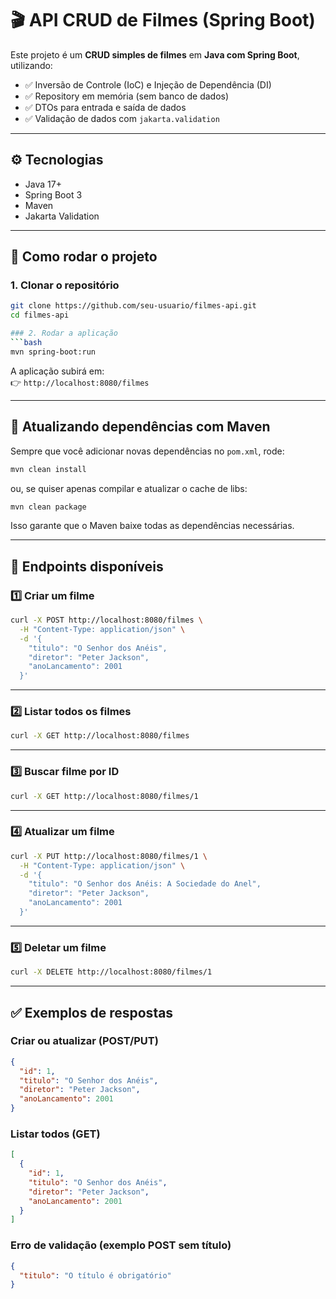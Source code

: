 # 🎬 API CRUD de Filmes (Spring Boot)

Este projeto é um **CRUD simples de filmes** em **Java com Spring Boot**, utilizando:

- ✅ Inversão de Controle (IoC) e Injeção de Dependência (DI)
- ✅ Repository em memória (sem banco de dados)
- ✅ DTOs para entrada e saída de dados
- ✅ Validação de dados com `jakarta.validation`

---

## ⚙️ Tecnologias

- Java 17+
- Spring Boot 3
- Maven
- Jakarta Validation

---

## 🚀 Como rodar o projeto

### 1. Clonar o repositório
```bash
git clone https://github.com/seu-usuario/filmes-api.git
cd filmes-api

### 2. Rodar a aplicação
```bash
mvn spring-boot:run
```

A aplicação subirá em:  
👉 `http://localhost:8080/filmes`

---

## 🔄 Atualizando dependências com Maven

Sempre que você adicionar novas dependências no `pom.xml`, rode:

```bash
mvn clean install
```

ou, se quiser apenas compilar e atualizar o cache de libs:

```bash
mvn clean package
```

Isso garante que o Maven baixe todas as dependências necessárias.

---

## 📌 Endpoints disponíveis

### 1️⃣ Criar um filme
```bash
curl -X POST http://localhost:8080/filmes \
  -H "Content-Type: application/json" \
  -d '{
    "titulo": "O Senhor dos Anéis",
    "diretor": "Peter Jackson",
    "anoLancamento": 2001
  }'
```

---

### 2️⃣ Listar todos os filmes
```bash
curl -X GET http://localhost:8080/filmes
```

---

### 3️⃣ Buscar filme por ID
```bash
curl -X GET http://localhost:8080/filmes/1
```

---

### 4️⃣ Atualizar um filme
```bash
curl -X PUT http://localhost:8080/filmes/1 \
  -H "Content-Type: application/json" \
  -d '{
    "titulo": "O Senhor dos Anéis: A Sociedade do Anel",
    "diretor": "Peter Jackson",
    "anoLancamento": 2001
  }'
```

---

### 5️⃣ Deletar um filme
```bash
curl -X DELETE http://localhost:8080/filmes/1
```

---

## ✅ Exemplos de respostas

### Criar ou atualizar (POST/PUT)
```json
{
  "id": 1,
  "titulo": "O Senhor dos Anéis",
  "diretor": "Peter Jackson",
  "anoLancamento": 2001
}
```

### Listar todos (GET)
```json
[
  {
    "id": 1,
    "titulo": "O Senhor dos Anéis",
    "diretor": "Peter Jackson",
    "anoLancamento": 2001
  }
]
```

### Erro de validação (exemplo POST sem título)
```json
{
  "titulo": "O título é obrigatório"
}
```
